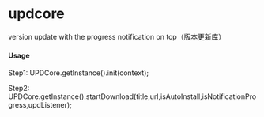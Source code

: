 # updcore
version update with the progress notification on top（版本更新库）

#### Usage
Step1:
UPDCore.getInstance().init(context);

Step2:
UPDCore.getInstance().startDownload(title,url,isAutoInstall,isNotificationProgress,updListener);
